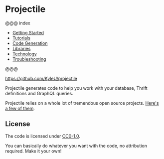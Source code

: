 # Projectile

@@@ index

* [Getting Started](gettingStarted.md)
* [Tutorials](tutorial/index.md)
* [Code Generation](codegen/index.md)
* [Libraries](libraries/index.md)
* [Technology](technology.md)
* [Troubleshooting](troubleshooting.md)

@@@

https://github.com/KyleU/projectile

Projectile generates code to help you work with your database, Thrift definitions and GraphQL queries.

Projectile relies on a whole lot of tremendous open source projects. [Here's a few of them](technology.md).

## License

The code is licensed under [CC0-1.0](https://raw.githubusercontent.com/KyleU/projectile/master/license). 

You can basically do whatever you want with the code, no attribution required. Make it your own! 
